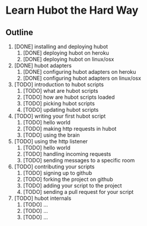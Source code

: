 # Learn Hubot the Hard Way

## Outline

1. [DONE] installing and deploying hubot
	1. [DONE] deploying hubot on heroku
	2. [DONE] deploying hubot on linux/osx
2. [DONE] hubot adapters
	1. [DONE] configuring hubot adapters on heroku
	2. [DONE] configuring hubot adapters on linux/osx
3. [TODO] introduction to hubot scripts
	1. [TODO] what are hubot scripts
	2. [TODO] how are hubot scripts loaded
	3. [TODO] picking hubot scripts
	4. [TODO] updating hubot scripts
4. [TODO] writing your first hubot script
	1. [TODO] hello world
	2. [TODO] making http requests in hubot
	3. [TODO] using the brain
5. [TODO] using the http listener
	1. [TODO] hello world
	2. [TODO] handling incoming requests
	3. [TODO] sending messages to a specific room
6. [TODO] contributing your scripts
	1. [TODO] signing up to github
	2. [TODO] forking the project on github
	3. [TODO] adding your script to the project
	4. [TODO] sending a pull request for your script
7. [TODO] hubot internals
	1. [TODO] ...
	2. [TODO] ...
	3. [TODO] ...
